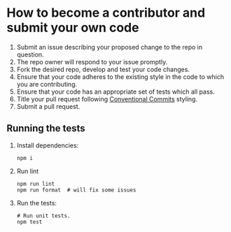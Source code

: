 # How to become a contributor and submit your own code

1.  Submit an issue describing your proposed change to the repo in question.
1.  The repo owner will respond to your issue promptly.
1.  Fork the desired repo, develop and test your code changes.
1.  Ensure that your code adheres to the existing style in the code to which
    you are contributing.
1.  Ensure that your code has an appropriate set of tests which all pass.
1.  Title your pull request following [Conventional Commits](https://www.conventionalcommits.org/) styling.
1.  Submit a pull request.

## Running the tests

1.  Install dependencies:

        npm i
1.  Run lint

        npm run lint
        npm run format  # will fix some issues

1.  Run the tests:

        # Run unit tests.
        npm test
